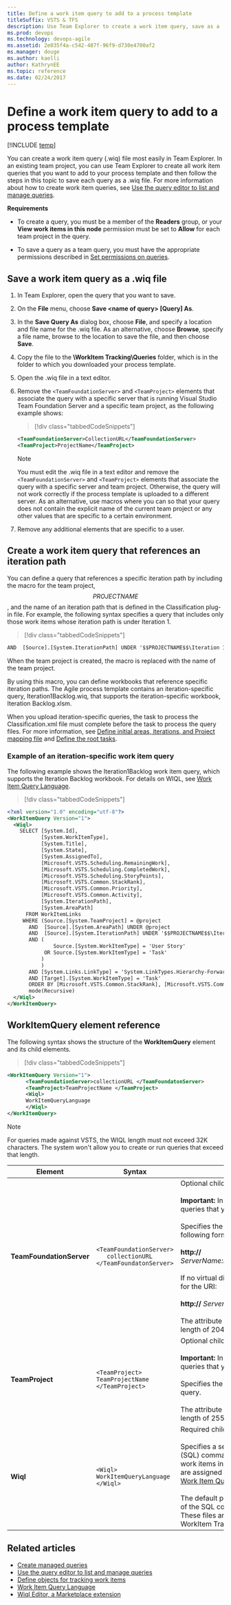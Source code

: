 ```yaml
---
title: Define a work item query to add to a process template
titleSuffix: VSTS & TFS
description: Use Team Explorer to create a work item query, save as a .wiq file, and add to a process template 
ms.prod: devops
ms.technology: devops-agile
ms.assetid: 2e035f4a-c542-487f-96f9-d730e4700af2
ms.manager: douge
ms.author: kaelliauthor: KathrynEE
ms.topic: reference
ms.date: 02/24/2017
---
```


# Define a work item query to add to a process template

[!INCLUDE [temp](../../../_shared/customization-phase-0-and-1-plus-version-header.md)]

<a name="top"></a> You can create a work item query (.wiq) file most easily in Team Explorer. In an existing team project, you can use Team Explorer to create all work item queries that you want to add to your process template and then follow the steps in this topic to save each query as a .wiq file. For more information about how to create work item queries, see [Use the query editor to list and manage queries](../../../track/using-queries.md).  
  
 **Requirements**  
  
-   To create a query, you must be a member of the **Readers** group, or your **View work items in this node** permission must be set to **Allow** for each team project in the query.  
  
-   To save a query as a team query, you must have the appropriate permissions described in [Set permissions on queries](../../../track/set-query-permissions.md).  
  
<a name="create"></a> 
##  Save a work item query as a .wiq file  
  
1.  In Team Explorer, open the query that you want to save.   
2.  On the **File** menu, choose **Save \<name of query> [Query] As**.    
3.  In the **Save Query As** dialog box, choose **File**, and specify a location and file name for the .wiq file. As an alternative, choose **Browse**, specify a file name, browse to the location to save the file, and then choose **Save**.    
4.  Copy the file to the **\WorkItem Tracking\Queries** folder, which is in the folder to which you downloaded your process template.    
5.  Open the .wiq file in a text editor.    
6.  Remove the `<TeamFoundationServer>` and `<TeamProject>` elements that associate the query with a specific server that is running Visual Studio Team Foundation Server and a specific team project, as the following example shows:  
  
    > [!div class="tabbedCodeSnippets"]
	```XML 
    <TeamFoundationServer>CollectionURL</TeamFoundationServer>  
    <TeamProject>ProjectName</TeamProject>  
    ```  
  
    > [!NOTE]  
    >  You must edit the .wiq file in a text editor and remove the `<TeamFoundationServer>` and `<TeamProject>` elements that associate the query with a specific server and team project. Otherwise, the query will not work correctly if the process template is uploaded to a different server. As an alternative, use macros where you can so that your query does not contain the explicit name of the current team project or any other values that are specific to a certain environment.  
  
7.  Remove any additional elements that are specific to a user.  
  

<a name="path"></a> 
##  Create a work item query that references an iteration path  
 You can define a query that references a specific iteration path by including the macro for the team project, $$PROJECTNAME$$, and the name of an iteration path that is defined in the Classification plug-in file. For example, the following syntax specifies a query that includes only those work items whose iteration path is under Iteration 1.  
  
> [!div class="tabbedCodeSnippets"]
```XML 
AND  [Source].[System.IterationPath] UNDER '$$PROJECTNAME$$\Iteration 1'  
```  
  
 When the team project is created, the macro is replaced with the name of the team project.  
  
 By using this macro, you can define workbooks that reference specific iteration paths. The Agile process template contains an iteration-specific query, Iteration1Backlog.wiq, that supports the iteration-specific workbook, Iteration Backlog.xlsm.  
  
 When you upload iteration-specific queries, the task to process the Classification.xml file must complete before the task to process the query files. For more information, see [Define initial areas, iterations, and Project mapping file](define-classification-plug-in.md) and [Define the root tasks](define-root-tasks-process-template-plug-in.md).  
  
<a name="iterationspecific"></a> 
###  Example of an iteration-specific work item query  
 The following example shows the Iteration1Backlog work item query, which supports the Iteration Backlog workbook. For details on WIQL, see [Work Item Query Language](../../../../collaborate/wiql-syntax.md).
  
> [!div class="tabbedCodeSnippets"]
```XML
<?xml version="1.0" encoding="utf-8"?>  
<WorkItemQuery Version="1">  
  <Wiql>  
    SELECT [System.Id],  
           [System.WorkItemType],  
           [System.Title],  
           [System.State],  
           [System.AssignedTo],  
           [Microsoft.VSTS.Scheduling.RemainingWork],  
           [Microsoft.VSTS.Scheduling.CompletedWork],  
           [Microsoft.VSTS.Scheduling.StoryPoints],  
           [Microsoft.VSTS.Common.StackRank],  
           [Microsoft.VSTS.Common.Priority],  
           [Microsoft.VSTS.Common.Activity],  
           [System.IterationPath],  
           [System.AreaPath]  
      FROM WorkItemLinks  
     WHERE (Source.[System.TeamProject] = @project   
       AND  [Source].[System.AreaPath] UNDER @project  
       AND  [Source].[System.IterationPath] UNDER '$$PROJECTNAME$$\Iteration 1'  
       AND (  
               Source.[System.WorkItemType] = 'User Story'   
            OR Source.[System.WorkItemType] = 'Task'  
           )  
           )  
       AND [System.Links.LinkType] = 'System.LinkTypes.Hierarchy-Forward'  
       AND [Target].[System.WorkItemType] = 'Task'  
       ORDER BY [Microsoft.VSTS.Common.StackRank], [Microsoft.VSTS.Common.Priority]  
       mode(Recursive)  
  </Wiql>  
</WorkItemQuery>  
```  
  
<a name="elements"></a> 
## WorkItemQuery element reference  
 The following syntax shows the structure of the **WorkItemQuery** element and its child elements.  
  
> [!div class="tabbedCodeSnippets"]
```XML 
<WorkItemQuery Version="1">  
      <TeamFoundationServer>collectionURL </TeamFoundatonServer>  
      <TeamProject>TeamProjectName </TeamProject>  
      <Wiql>  
      WorkItemQueryLanguage  
      </Wiql>  
</WorkItemQuery>  
```  
  
> [!NOTE]    
>For queries made against VSTS, the WIQL length must not exceed 32K characters. The system won't allow you to create or run queries that exceed that length.   

|Element|Syntax|Description|  
|-------------|------------|-----------------|  
|**TeamFoundationServer**|`<TeamFoundationServer>`<br />      `   collectionURL`<br /> `</TeamFoundatonServer>`|Optional child element of **WorkItemQuery**.<br /><br /> **Important:** In general, you remove this element from queries that you add to process templates.<br /><br /> Specifies the URI of the team project collection in the following format:<br /><br /> **http://** *ServerName:Port/VirtualDirectoryName/CollectionName*<br /><br /> If no virtual directory is used, use the following format for the URI:<br /><br /> **http://** *ServerName:Port/CollectionName*<br /><br /> The attribute type is **ServerNameType** with a maximum length of 2047.|  
|**TeamProject**|`<TeamProject>`<br />      `TeamProjectName`<br /> `</TeamProject>`|Optional child element of **WorkItemQuery**.<br /><br /> **Important:** In general, you remove this element from queries that you add to process templates.<br /><br /> Specifies the team project against which to run the query.<br /><br /> The attribute type is **ProjectNameType** with a maximum length of 255 characters.|  
|**Wiql**|`<Wiql>`<br />      `WorkItemQueryLanguage`<br /> `</Wiql>`|Required child element of **WorkItemQuery**.<br /><br /> Specifies a sequence of Structured Query Language (SQL) commands that act as filter criteria to find a set of work items in a team project and return the values that are assigned to a set number of fields. For details, see [Work Item Query Language](../../../../collaborate/wiql-syntax.md). <br /><br /> The default process templates provide several examples of the SQL commands that the **Wiql** element supports. These files are located in the Queries folder of the WorkItem Tracking folder. |  
  
## Related articles   
-  [Create managed queries](../../../track/example-queries.md)  
-  [Use the query editor to list and manage queries](../../../track/using-queries.md)      
-  [Define objects for tracking work items](define-objects-track-work-items-plug-in.md)  
-  [Work Item Query Language](../../../../collaborate/wiql-syntax.md) 
-  [Wiql Editor, a Marketplace extension](https://marketplace.visualstudio.com/items?itemName=ottostreifel.wiql-editor)